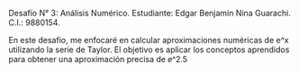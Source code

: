 Desafío N° 3: Análisis Numérico.
Estudiante: Edgar Benjamin Nina Guarachi.
C.I.: 9880154. 


En este desafio, me enfocaré en calcular aproximaciones numéricas de e^x utilizando la serie de Taylor. El objetivo es aplicar los conceptos aprendidos para obtener una aproximación precisa de 𝑒^2.5
